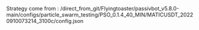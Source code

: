 Strategy come from : /direct_from_git/Flyingtoaster/passivbot_v5.8.0-main/configs/particle_swarm_testing/PSO_0.1.4_40_MIN/MATICUSDT_20220910073214_3100c/config.json